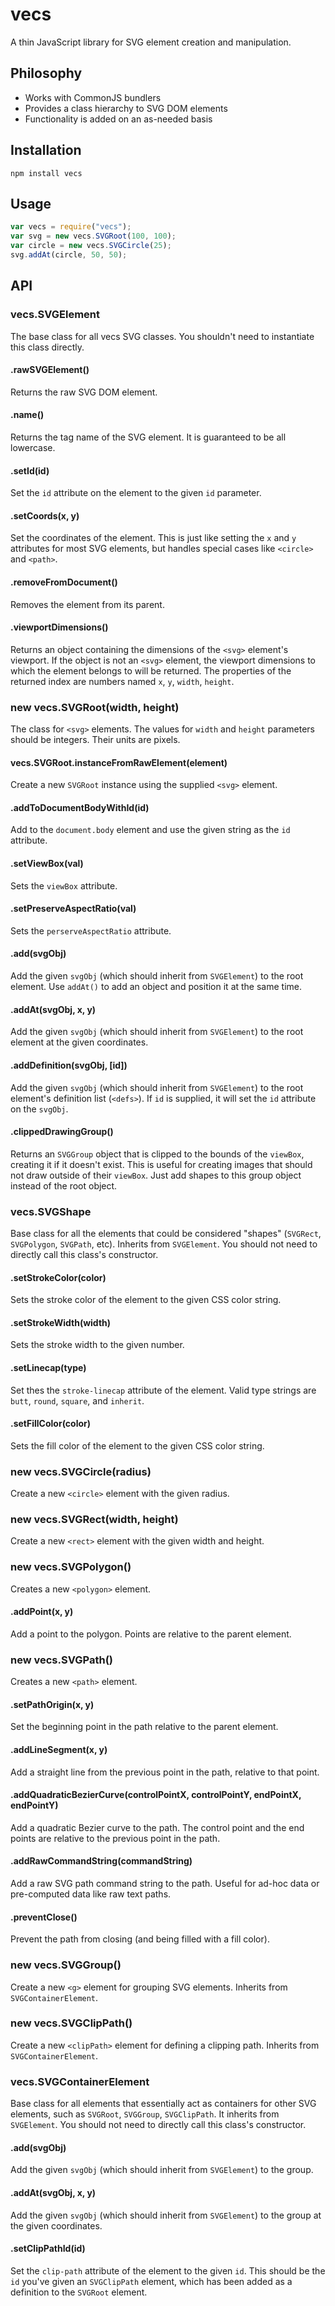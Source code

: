 # vecs

A thin JavaScript library for SVG element creation and manipulation.

## Philosophy

  - Works with CommonJS bundlers
  - Provides a class hierarchy to SVG DOM elements
  - Functionality is added on an as-needed basis

## Installation

```shell
npm install vecs
```

## Usage

```javascript
var vecs = require("vecs");
var svg = new vecs.SVGRoot(100, 100);
var circle = new vecs.SVGCircle(25);
svg.addAt(circle, 50, 50);
```

## API

### vecs.SVGElement

The base class for all vecs SVG classes. You shouldn't need to instantiate this class directly.

#### .rawSVGElement()

Returns the raw SVG DOM element.

#### .name()

Returns the tag name of the SVG element. It is guaranteed to be all lowercase.

#### .setId(id)

Set the `id` attribute on the element to the given `id` parameter.

#### .setCoords(x, y)

Set the coordinates of the element. This is just like setting the `x` and `y` attributes for most SVG elements, but handles special cases like `<circle>` and `<path>`.

#### .removeFromDocument()

Removes the element from its parent.

#### .viewportDimensions()

Returns an object containing the dimensions of the `<svg>` element's viewport. If the object is not an `<svg>` element, the viewport dimensions to which the element belongs to will be returned. The properties of the returned index are numbers named `x`, `y`, `width`, `height`.

### new vecs.SVGRoot(width, height)

The class for `<svg>` elements. The values for `width` and `height` parameters should be integers. Their units are pixels.

#### vecs.SVGRoot.instanceFromRawElement(element)

Create a new `SVGRoot` instance using the supplied `<svg>` element.

#### .addToDocumentBodyWithId(id)

Add to the `document.body` element and use the given string as the `id` attribute.

#### .setViewBox(val)

Sets the `viewBox` attribute.

#### .setPreserveAspectRatio(val)

Sets the `perserveAspectRatio` attribute.

#### .add(svgObj)

Add the given `svgObj` (which should inherit from `SVGElement`) to the root element. Use `addAt()` to add an object and position it at the same time.

#### .addAt(svgObj, x, y)

Add the given `svgObj` (which should inherit from `SVGElement`) to the root element at the given coordinates.

#### .addDefinition(svgObj, [id])

Add the given `svgObj` (which should inherit from `SVGElement`) to the root element's definition list (`<defs>`). If `id` is supplied, it will set the `id` attribute on the `svgObj`.

#### .clippedDrawingGroup()

Returns an `SVGGroup` object that is clipped to the bounds of the `viewBox`, creating it if it doesn't exist. This is useful for creating images that should not draw outside of their `viewBox`. Just add shapes to this group object instead of the root object.

### vecs.SVGShape

Base class for all the elements that could be considered "shapes" (`SVGRect`, `SVGPolygon`, `SVGPath`, etc). Inherits from `SVGElement`. You should not need to directly call this class's constructor.

#### .setStrokeColor(color)

Sets the stroke color of the element to the given CSS color string.

#### .setStrokeWidth(width)

Sets the stroke width to the given number.

#### .setLinecap(type)

Set thes the `stroke-linecap` attribute of the element. Valid type strings are `butt`, `round`, `square`, and `inherit`.

#### .setFillColor(color)

Sets the fill color of the element to the given CSS color string.

### new vecs.SVGCircle(radius)

Create a new `<circle>` element with the given radius.

### new vecs.SVGRect(width, height)

Create a new `<rect>` element with the given width and height.

### new vecs.SVGPolygon()

Creates a new `<polygon>` element.

#### .addPoint(x, y)

Add a point to the polygon. Points are relative to the parent element.

### new vecs.SVGPath()

Creates a new `<path>` element.

#### .setPathOrigin(x, y)

Set the beginning point in the path relative to the parent element.

#### .addLineSegment(x, y)

Add a straight line from the previous point in the path, relative to that point.

#### .addQuadraticBezierCurve(controlPointX, controlPointY, endPointX, endPointY)

Add a quadratic Bezier curve to the path. The control point and the end points are relative to the previous point in the path.

#### .addRawCommandString(commandString)

Add a raw SVG path command string to the path. Useful for ad-hoc data or pre-computed data like raw text paths.

#### .preventClose()

Prevent the path from closing (and being filled with a fill color).

### new vecs.SVGGroup()

Create a new `<g>` element for grouping SVG elements. Inherits from `SVGContainerElement`.

### new vecs.SVGClipPath()

Create a new `<clipPath>` element for defining a clipping path. Inherits from `SVGContainerElement`.

### vecs.SVGContainerElement

Base class for all elements that essentially act as containers for other SVG elements, such as `SVGRoot`, `SVGGroup`, `SVGClipPath`. It inherits from `SVGElement`. You should not need to directly call this class's constructor.

#### .add(svgObj)

Add the given `svgObj` (which should inherit from `SVGElement`) to the group.

#### .addAt(svgObj, x, y)

Add the given `svgObj` (which should inherit from `SVGElement`) to the group at the given coordinates.

#### .setClipPathId(id)

Set the `clip-path` attribute of the element to the given `id`. This should be the `id` you've given an `SVGClipPath` element, which has been added as a definition to the `SVGRoot` element.
